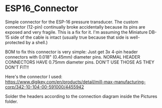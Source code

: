 # ESP16_Connector
Simple connector for the ESP-16 pressure transducer. The custom connector (12-pin) continually broke accidentally because its pins are exposed and very fragile. This is a fix for it. I'm assuming the Miniature DB-15 side of the cable is intact (usually true because that side is well-protected by a shell.)

BOM to fix this connector is very simple:
Just get 3x 4-pin header connectors with 0.018" (0.45mm) diameter pins. NORMAL HEADER CONNECTORS HAVE 0.75mm diameter pins. DON'T USE THOSE AS THEY DON'T FIT!!

Here's the connector I used:
https://www.digikey.com/en/products/detail/mill-max-manufacturing-corp/342-10-104-00-591000/4455942

Solder the headers according to the connection diagram inside the Pictures folder. 

